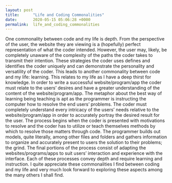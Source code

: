 ```yaml
---
layout: post
title:      "Life and Coding Commonalities"
date:       2020-05-15 05:06:28 +0000
permalink:  life_and_coding_commonalities
---
```



One commonality between code and my life is depth. From the perspective of the user, the website they are viewing is a (hopefully) perfect representation of what the coder intended. However, the user may, likely, be completely unaware of the complexity of the paths the coder takes to transmit their intention. These strategies the coder uses defines and identifies the coder uniquely and can demonstrate the personality and versatility of the coder. This leads to another commonality between code and my life: learning. This relates to my life as I have a deep thirst for knowledge. In order to write a successful website/program/app the coder must relate to the users’ desires and have a greater understanding of the content of the website/program/app. The metaphor about the best way of learning being teaching is apt as the programmer is instructing the computer how to resolve the end users’ problems. The coder must completely understand every intricacy of the users’ needs relative to the website/program/app in order to accurately portray the desired result for the user. The process begins when the coder is presented with motivations to resolve and the coder has to utilize or teach themselves methods by which to resolve those matters through code. The programmer builds out models, quite literally, among other files and folders and gathers information to organize and accurately present to users the solution to their problems; the grind. The final portions of the process consist of adapting the websites/programs/apps to suit users’ interaction and experience with the interface. Each of these processes convey depth and require learning and instruction. I quite appreciate these commonalities I find between coding and my life and very much look forward to exploring these aspects among the many others I shall find.  
